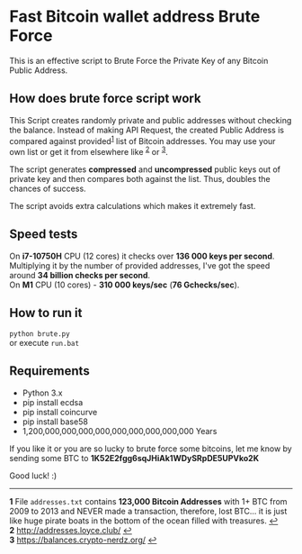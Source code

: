 # Fast Bitcoin wallet address Brute Force

This is an effective script to Brute Force the Private Key of any Bitcoin Public Address.

## How does brute force script work

This Script creates randomly private and public addresses without checking the balance. Instead of making API Request, the created Public Address is compared against provided<sup id="a1">[1](#f1)</sup> list of Bitcoin addresses. You may use your own list or get it from elsewhere like <sup id="a2">[2](#f2)</sup> or <sup id="a3">[3](#f3)</sup>.

The script generates **compressed** and **uncompressed** public keys out of private key and then compares both against the list. Thus, doubles the chances of success.

The script avoids extra calculations which makes it extremely fast.  

## Speed tests
On **i7-10750H** CPU (12 cores) it checks over **136 000 keys per second**. Multiplying it by the number of provided addresses, I've got the speed around **34 billion checks per second**.  
On **M1** CPU (10 cores) - **310 000 keys/sec** (**76 Gchecks/sec**).

## How to run it

`python brute.py`  
or
execute `run.bat`

## Requirements

- Python 3.x
- pip install ecdsa
- pip install coincurve
- pip install base58
- 1,200,000,000,000,000,000,000,000,000,000 Years

If you like it or you are so lucky to brute force some bitcoins, let me know by sending some BTC to **1K52E2fgg6sqJHiAk1WDySRpDE5UPVko2K**

Good luck! :)
___

<b id="f1">1</b> File `addresses.txt` contains **123,000 Bitcoin Addresses** with 1+ BTC from 2009 to 2013 and NEVER made a transaction, therefore, lost BTC... it is just like huge pirate boats in the bottom of the ocean filled with treasures. [↩](#a1)  
<b id="f2">2</b> http://addresses.loyce.club/ [↩](#a2)  
<b id="f3">3</b> https://balances.crypto-nerdz.org/ [↩](#a3)